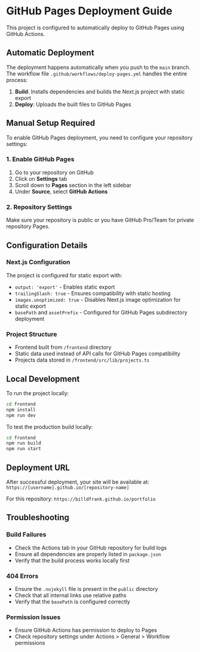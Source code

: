 # GitHub Pages Deployment Guide

This project is configured to automatically deploy to GitHub Pages using GitHub Actions.

## Automatic Deployment

The deployment happens automatically when you push to the `main` branch. The workflow file `.github/workflows/deploy-pages.yml` handles the entire process:

1. **Build**: Installs dependencies and builds the Next.js project with static export
2. **Deploy**: Uploads the built files to GitHub Pages

## Manual Setup Required

To enable GitHub Pages deployment, you need to configure your repository settings:

### 1. Enable GitHub Pages

1. Go to your repository on GitHub
2. Click on **Settings** tab
3. Scroll down to **Pages** section in the left sidebar
4. Under **Source**, select **GitHub Actions**

### 2. Repository Settings

Make sure your repository is public or you have GitHub Pro/Team for private repository Pages.

## Configuration Details

### Next.js Configuration

The project is configured for static export with:

- `output: 'export'` - Enables static export
- `trailingSlash: true` - Ensures compatibility with static hosting
- `images.unoptimized: true` - Disables Next.js image optimization for static export
- `basePath` and `assetPrefix` - Configured for GitHub Pages subdirectory deployment

### Project Structure

- Frontend built from `/frontend` directory
- Static data used instead of API calls for GitHub Pages compatibility
- Projects data stored in `/frontend/src/lib/projects.ts`

## Local Development

To run the project locally:

```bash
cd frontend
npm install
npm run dev
```

To test the production build locally:

```bash
cd frontend
npm run build
npm run start
```

## Deployment URL

After successful deployment, your site will be available at:
`https://[username].github.io/[repository-name]`

For this repository: `https://billdfrank.github.io/portfolio`

## Troubleshooting

### Build Failures

- Check the Actions tab in your GitHub repository for build logs
- Ensure all dependencies are properly listed in `package.json`
- Verify that the build process works locally first

### 404 Errors

- Ensure the `.nojekyll` file is present in the `public` directory
- Check that all internal links use relative paths
- Verify that the `basePath` is configured correctly

### Permission Issues

- Ensure GitHub Actions has permission to deploy to Pages
- Check repository settings under Actions > General > Workflow permissions
